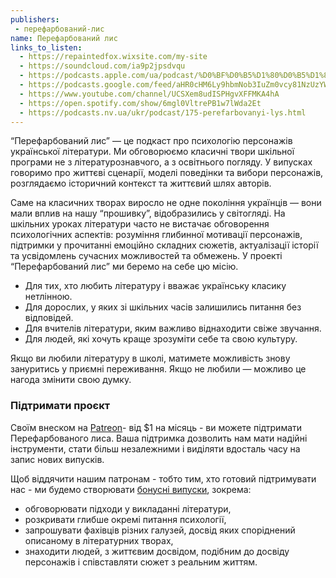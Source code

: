 ```yaml
---
publishers:
 - перефарбований-лис
name: Перефарбований лис
links_to_listen:
  - https://repaintedfox.wixsite.com/my-site
  - https://soundcloud.com/ia9p2jpsdvqu
  - https://podcasts.apple.com/ua/podcast/%D0%BF%D0%B5%D1%80%D0%B5%D1%84%D0%B0%D1%80%D0%B1%D0%BE%D0%B2%D0%B0%D0%BD%D0%B8%D0%B9-%D0%BB%D0%B8%D1%81/id1563575488
  - https://podcasts.google.com/feed/aHR0cHM6Ly9hbmNob3IuZm0vcy81NzUzYWEwMC9wb2RjYXN0L3Jzcw
  - https://www.youtube.com/channel/UCSXem8udISPHgvXFFMKA4hA
  - https://open.spotify.com/show/6mgl0VltrePB1w7lWda2Et
  - https://podcasts.nv.ua/ukr/podcast/175-perefarbovanyi-lys.html
---
```


“Перефарбований лис” —  це подкаст про психологію персонажів української
літератури. Ми обговорюємо класичні твори шкільної програми не з
літературознавчого, а з освітнього погляду. У випусках говоримо про життєві
сценарії, моделі поведінки та вибори персонажів, розглядаємо історичний
контекст та життєвий шлях авторів.

Саме на класичних творах виросло не одне покоління українців — вони мали вплив
на нашу “прошивку”, відобразились у світогляді. На шкільних уроках літератури
часто не вистачає обговорення психологічних аспектів: розуміння глибинної
мотивації персонажів, підтримки у прочитанні емоційно складних сюжетів,
актуалізації історії та усвідомлень сучасних можливостей та обмежень. У
проекті “Перефарбований лис” ми беремо на себе цю місію.

- Для тих, хто любить літературу і вважає українську класику нетлінною.
- Для дорослих, у яких зі шкільних часів залишились питання без відповідей.
- Для вчителів літератури, яким важливо віднаходити свіже звучання.
- Для людей, які хочуть краще зрозуміти себе та свою культуру.

Якщо ви любили літературу в школі, матимете можливість знову зануритись у
приємні переживання. Якщо не любили — можливо це нагода змінити свою думку.

### Підтримати проєкт

Своїм внеском на [Patreon][1]\- від $1 на місяць - ви можете підтримати
Перефарбованого лиса. Ваша підтримка дозволить нам мати надійні інструменти,
стати більш незалежними і виділяти вдосталь часу на запис нових випусків.

Щоб віддячити нашим патронам \- тобто тим, хто готовий підтримувати нас \- ми
будемо створювати [бонусні випуски][2], зокрема:

- обговорювати підходи у викладанні літератури,
- розкривати глибше окремі питання психології,
- запрошувати фахівців різних галузей, досвід яких споріднений описаному в
літературних творах,
- знаходити людей, з життєвим досвідом, подібним до досвіду персонажів і
співставляти сюжет з реальним життям.

[1]: https://www.patreon.com/repaintedfox
[2]: /перефарбований-лис/бонуси-для-патронів/
